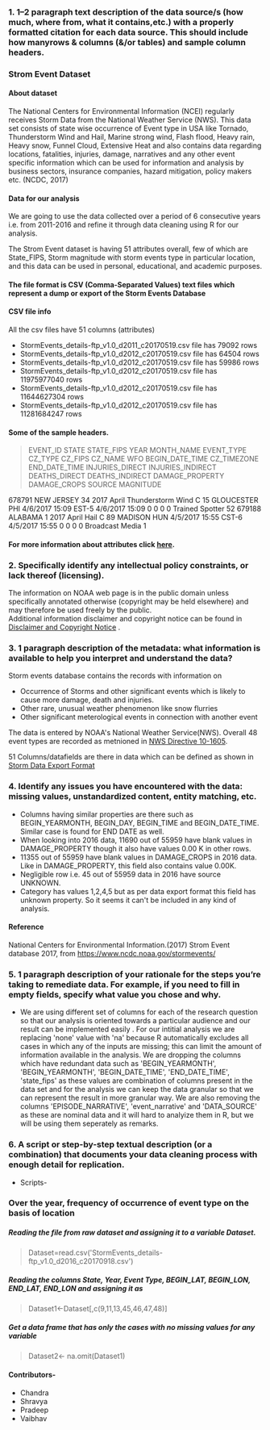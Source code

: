 ### 1.  1–2 paragraph text description of the data source/s (how much, where from, what it contains,etc.)  with a properly formatted citation for each data source.  This should include how manyrows & columns (&/or tables) and sample column headers.

### **Strom Event Dataset**
#### About dataset

The National Centers for Environmental Information (NCEI) regularly receives Storm Data from the National Weather Service (NWS). This data set consists of state wise occurrence of Event type in USA like Tornado, Thunderstorm Wind and Hail, Marine strong wind, Flash flood, Heavy rain, Heavy snow, Funnel Cloud, Extensive Heat and also contains data regarding locations, fatalities, injuries, damage, narratives and any other event specific information which can be used for information and analysis by business sectors, insurance companies, hazard mitigation, policy makers etc. (NCDC, 2017)

#### Data for our analysis

We are going to use the data collected over a period of 6 consecutive years i.e. from 2011-2016 and refine it through data cleaning using R for our analysis.

The Strom Event dataset is having 51 attributes overall, few of which are State_FIPS, Storm magnitude with storm events type in particular location, and this data can be used in personal, educational, and academic purposes.

#### The file format is CSV (Comma-Separated Values) text files which represent a dump or export of the Storm Events Database

#### CSV file info
All the csv files have 51 columns (attributes)
* StormEvents_details-ftp_v1.0_d2011_c20170519.csv file has 79092 rows
* StormEvents_details-ftp_v1.0_d2012_c20170519.csv file has 64504 rows
* StormEvents_details-ftp_v1.0_d2012_c20170519.csv file has 59986 rows
* StormEvents_details-ftp_v1.0_d2012_c20170519.csv file has 11975977040 rows
* StormEvents_details-ftp_v1.0_d2012_c20170519.csv file has 11644627304 rows
* StormEvents_details-ftp_v1.0_d2012_c20170519.csv file has 11281684247 rows

#### Some of the sample headers.

   > EVENT_ID	STATE	STATE_FIPS	YEAR	MONTH_NAME	EVENT_TYPE	CZ_TYPE	CZ_FIPS	CZ_NAME	WFO	BEGIN_DATE_TIME	CZ_TIMEZONE	END_DATE_TIME	INJURIES_DIRECT  	INJURIES_INDIRECT	DEATHS_DIRECT	DEATHS_INDIRECT	DAMAGE_PROPERTY	DAMAGE_CROPS	SOURCE	          MAGNITUDE

   678791 NEW JERSEY	34	2017	April	Thunderstorm Wind	C	15	GLOUCESTER	PHI	4/6/2017      15:09	EST-5	4/6/2017      15:09	           0	              0	                       0	  0			                              Trained Spotter	          52
   679188	ALABAMA	    1	2017	April	 Hail	            C	89	MADISON	HUN	    4/5/2017     15:55	CST-6	4/5/2017      15:55	           0	              0	                       0	  0			                              Broadcast Media	           1    
####  For more information about attributes click [here](https://www.ncdc.noaa.gov/stormevents/ftp.jsp).

 ### 2. Specifically identify any intellectual policy constraints, or lack thereof (licensing).
The information on NOAA web page is in the public domain unless specifically annotated otherwise (copyright may be held elsewhere) and may therefore be used freely by the public.  
Additional information disclaimer and copyright notice can be found in [Disclaimer and Copyright Notice](https://www.nodc.noaa.gov/about/disclaimer.html) .  

 ### 3. 1 paragraph description of the metadata: what information is available to help you interpret and understand the data?
Storm events database contains the records with information on

* Occurrence of Storms and other significant events which is likely to cause more damage, death and injuries.
* Other rare, unusual weather phenomenon like snow flurries
* Other significant meterological events in connection with another event

The data is entered by NOAA's National Weather Service(NWS). Overall 48 event types are recorded as metnioned in [NWS Directive 10-1605](https://www.ncdc.noaa.gov/stormevents/pd01016005curr.pdf).

51 Columns/datafields are there in data which can be defined as shown in [Storm Data Export Format](http://www1.ncdc.noaa.gov/pub/data/swdi/stormevents/csvfiles/Storm-Data-Export-Format.docx)

 ### 4. Identify any issues you have encountered with the data: missing values, unstandardized content, entity matching, etc.

* Columns having similar properties are there such as BEGIN_YEARMONTH, BEGIN_DAY, BEGIN_TIME and BEGIN_DATE_TIME. Similar case is found for END DATE as well.
* When looking into 2016 data, 11690 out of 55959  have blank values in DAMAGE_PROPERTY though it also have values 0.00 K in other rows. 
* 11355 out of 55959 have blank values in DAMAGE_CROPS in 2016 data. Like in DAMAGE_PROPERTY, this field also contains value 0.00K.
* Negligible row i.e. 45 out of 55959 data in 2016 have source UNKNOWN.
* Category has values 1,2,4,5 but as per data export format this field has unknown property. So it seems it can't be included in any kind of analysis.


#### Reference
National Centers for Environmental Information.(2017) Strom Event database 2017, from https://www.ncdc.noaa.gov/stormevents/


 ### 5. 1 paragraph description of your rationale for the steps you’re taking to remediate data. For example, if you need to fill in empty fields, specify what value you chose and why.
* We are using different set of columns for each of the research question so that our analysis is oriented towards a particular audience and our result can be implemented easily . For our intitial analysis we are replacing 'none' value with 'na' because R automatically excludes all cases in which any of the inputs are missing; this can limit the amount of information available in the analysis. We are dropping the columns which have redundant data such as 'BEGIN_YEARMONTH', 'BEGIN_YEARMONTH', 'BEGIN_DATE_TIME', 'END_DATE_TIME', 'state_fips' as these values are combination of columns present in the data set and for the analysis we can keep the data granular so that we can represent the result in more granular way. We are also removing the columns 'EPISODE_NARRATIVE', 'event_narrative' and 'DATA_SOURCE' as these are nominal data and it will hard to analyize them in R, but we will be using them seperately as remarks. 
 ### 6. A script or step-by-step textual description (or a combination) that documents your data cleaning process with enough detail for replication.
 * Scripts-
 ### Over the year, frequency of occurrence of event type on the basis of location
##### Reading the file from raw dataset and assigning it to a variable Dataset.  
> Dataset=read.csv('StormEvents_details-ftp_v1.0_d2016_c20170918.csv')
##### Reading the columns State, Year, Event Type, BEGIN_LAT, BEGIN_LON, END_LAT, END_LON and assigning it as 
> Dataset1<-Dataset[,c(9,11,13,45,46,47,48)]
##### Get a data frame that has only the cases with no missing values for any variable
> Dataset2<- na.omit(Dataset1)

#### Contributors-
* Chandra
* Shravya
* Pradeep
* Vaibhav
